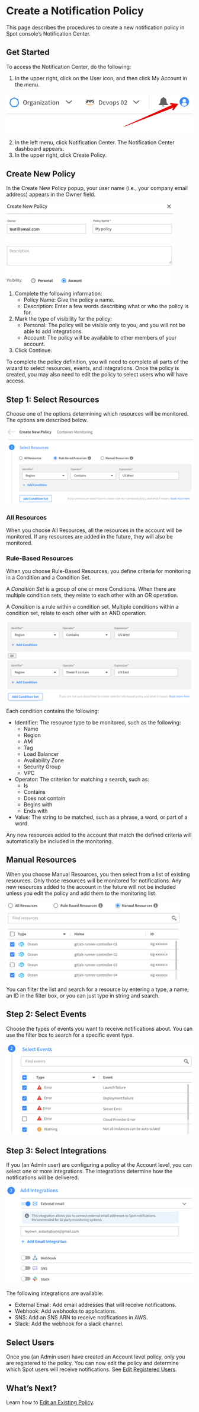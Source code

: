 # Create a Notification Policy

This page describes the procedures to create a new notification policy in Spot console’s Notification Center.

## Get Started

To access the Notification Center, do the following:
1. In the upper right, click on the User icon, and then click My Account in the menu.

<img src="/administration/_media/notification-center-00.png" />

2. In the left menu, click Notification Center. The Notification Center dashboard appears.
3. In the upper right, click Create Policy.

## Create New Policy

In the Create New Policy popup, your user name (i.e., your company email address) appears in the Owner field.

<img src="/administration/_media/create-new-notification-policy-01.png" width="450" height="219" />

1. Complete the following information:
   - Policy Name: Give the policy a name.
   - Description: Enter a few words describing what or who the policy is for.
2. Mark the type of visibility for the policy:
   - Personal: The policy will be visible only to you, and you will not be able to add integrations.
   - Account: The policy will be available to other members of your account.
3. Click Continue.

To complete the policy definition, you will need to complete all parts of the wizard to select resources, events, and integrations. Once the policy is created, you may also need to edit the policy to select users who will have access.

## Step 1: Select Resources

Choose one of the options determining which resources will be monitored. The options are described below.

<img src="/administration/_media/create-new-notification-policy-02.png" />

### All Resources

When you choose All Resources, all the resources in the account will be monitored. If any resources are added in the future, they will also be monitored.

### Rule-Based Resources

When you choose Rule-Based Resources, you define criteria for monitoring in a Condition and a Condition Set.

A *Condition Set* is a group of one or more Conditions. When there are multiple condition sets, they relate to each other with an OR operation.

A *Condition* is a rule within a condition set. Multiple conditions within a condition set, relate to each other with an AND operation.

<img src="/administration/_media/create-new-notification-policy-02a.png" />

Each condition contains the following:
- Identifier: The resource type to be monitored, such as the following:
  - Name
  - Region
  - AMI
  - Tag
  - Load Balancer
  - Availability Zone
  - Security Group
  - VPC
- Operator: The criterion for matching a search, such as:
  - Is
  - Contains
  - Does not contain
  - Begins with
  - Ends with
- Value: The string to be matched, such as a phrase, a word, or part of a word.

Any new resources added to the account that match the defined criteria will automatically be included in the monitoring.

## Manual Resources

When you choose Manual Resources, you then select from a list of existing resources. Only those resources will be monitored for notifications. Any new resources added to the account in the future will not be included unless you edit the policy and add them to the monitoring list.

<img src="/administration/_media/create-new-notification-policy-03.png" width="472" height="211" />

You can filter the list and search for a resource by entering a type, a name, an ID in the filter box, or you can just type in string and search.

## Step 2: Select Events
Choose the types of events you want to receive notifications about. You can use the filter box to search for a specific event type.

<img src="/administration/_media/create-new-notification-policy-04.png" width="507" height="245" />

## Step 3: Select Integrations

If you (an Admin user) are configuring a policy at the Account level, you can select one or more integrations. The integrations determine how the notifications will be delivered.

<img src="/administration/_media/create-new-notification-policy-05.png" width="506" height="264" />

The following integrations are available:
- External Email: Add email addresses that will receive notifications.
- Webhook: Add webhooks to applications.
- SNS: Add an SNS ARN to receive notifications in AWS.
- Slack: Add the webhook for a slack channel.

## Select Users

Once you (an Admin user) have created an Account level policy, only you are registered to the policy. You can now edit the policy and determine which Spot users will receive notifications. See [Edit Registered Users](administration/notification-center/edit-a-notification-policy?id=edit-registered-users).

## What’s Next?

Learn how to [Edit an Existing Policy](administration/notification-center/edit-a-notification-policy).
